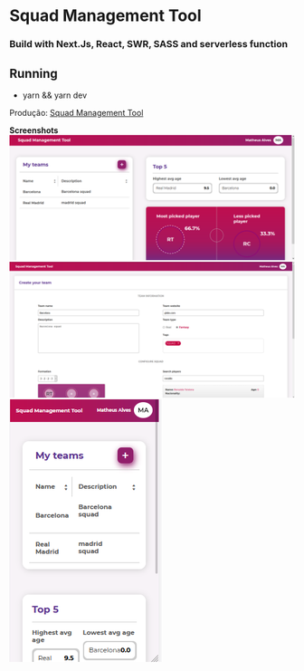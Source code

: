 # Squad Management Tool

### Build with Next.Js, React, SWR, SASS and serverless function
## Running

- yarn && yarn dev

Produção: [Squad Management Tool](https://ms-movies.vercel.app/)

**Screenshots**  
![ss1](./screenshots/ss1.png)  
![ss1](./screenshots/ss2.png)  
![ss3](./screenshots/ss3.png)
